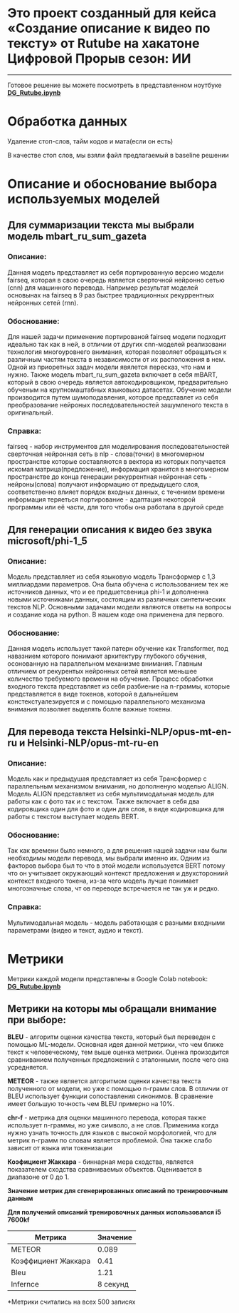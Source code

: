 # Это проект созданный для кейса «Создание описание к видео по тексту» от Rutube на хакатоне Цифровой Прорыв сезон: ИИ
------------------
Готовое решение вы можете посмотреть в представленном ноутбуке [**DG_Rutube.ipynb**](https://github.com/Plluxury/DG_Rutube/blob/main/DG_Rutube.ipynb)

# Обработка данных
Удаление стоп-слов, тайм кодов и мата(если он есть)

В качестве стоп слов, мы взяли файл предлагаемый в baseline решении 

# Описание и обоснование выбора используемых моделей
## Для суммаризации текста мы выбрали модель mbart_ru_sum_gazeta 

### Описание:
Данная модель представляет из себя портированную версию модели fairseq, которая в свою очередь является сверточной нейронно сетью (cnn) для машинного перевода. Например результат моделей основынах на fairseq в 9 раз быстрее традиционных рекуррентных нейронных сетей (rnn).

### Обоснование:
Для нашей задачи применение портированой fairseq модели подходит идеально так как в ней, в отличии от других cnn-моделей реализовани технология многоуровнего внимания, которая позволяет обращаться к различным частям текста в независимости от их расположения в нем. Одной из приоретных задач модели явялется пересказ, что нам и нужно. Также модель mbart_ru_sum_gazeta включает в себя mBART, который в свою очередь является автокодировщиком, предварительно обученым на крупномаштабных языковыхз датасетах. Обучение модели производится путем шумоподавления, которое представлет из себя преобразование нейроных последовательностей зашумленого текста в оригинальный.

### Справка:
fairseq - набор инструментов для моделирования последовательностей
сверточная нейронная сеть в nlp - слова(точки) в многомерном пространстве которые составляются в вектора из которых получается искомая матрица(предложение), информация хранится в многомерном пространстве до конца генерации
рекуррентная нейронная сеть - нейроны(слова) получают информацию от предыдущего слоя, соответственно влияет порядок входных данных, с течением времени информация теряеться
портирование - адаптация некоторой программы или её части, для того чтобы она работала в другой среде

## Для генерации описания к видео без звука **microsoft/phi-1_5**
### Описание: 
Модель представляет из себя языковую модель Трансформер с 1,3 миллиардами параметров. Она была обучена с использованием тех же источников данных, что и ее предшетсвеница phi-1 и дополненна новыми источниками данных, состоящим из различных синтетических текстов NLP.
Основными задачами модели являются ответы на вопросы и создание кода на python. В нашем коде она применена для первого. 

### Обоснование:
Данная модель использует такой патерн обучение как Transformer, под навазнием которого понимают архитектуру глубокого обучения, осонованную на параллельном механизме внимания. Главным отличием от рекурентых нейронных сетей является меньшее количество требуемого времени на обучение. Процесс обработки входного текста представляет из себя разбиение на n-граммы, которые представляется в виде токенов, которой в дальнейшем констекстуалезируется и с помощью параллельного механизма внимания позволяет выделять болле важные токены.

## Для перевода текста Helsinki-NLP/opus-mt-en-ru и Helsinki-NLP/opus-mt-ru-en 

### Описание: 
Модель как и предыдушая представляет из себя Трансформер с параллельным механизмом внимания, но дополненую моделью ALIGN. Модель ALIGN представляет из себя мультимодальная модель для работы как с фото так и с текстом. Также включает в себя два кодировщика один для фото и один для слов, в виде кодировщика для работы с текстом выступает модель BERT.

### Обоснование:
Так как времени было немного, а для решения нашей задачи нам были необходимы модели перевода, мы выбрали именно их. Одним из факторов выбора был то что в этой модели используется BERT потому что он учитывает окружающий контекст предложения и двухсторониий контекст входного токена, из-за чего модель лучше понимает многозначные слова, чт ов переводе встречается не так уж и редко.

### Справка: 
Мультимодальная модель - модель работающая с разными входными параметрами (видео и текст, аудио и текст).

# Метрики
Метрики каждой модели представлены в Google Colab notebook: [**DG_Rutube.ipynb**](https://github.com/Plluxury/DG_Rutube/blob/main/DG_Rutube.ipynb)

## Метрики на которы мы обращали внимание при выборе:

**BLEU** - алгоритм оценки качества текста, который был переведен с помощью ML-модели. Основная идея данной метрики, что чем ближе текст к человеческому, тем выше оценка метрики. Оценка произодится сравниванием полученных предложений с эталонными, после чего она усредняется.

**METEOR** - также является алгоритмом оценки качества текста полученного от модели, но уже с помощью n-грамм слов. В отличии от BLEU использует функции сопоставления синонимов. В сравнение имеет большую точность чем BLEU примерно на 10%.

**chr-f** - метрика для оценки машинного перевода, которая также использует n-граммы, но уже символо, а не слов. Применима когда нужно узнать точность для языков с высокой морфологией, что для метрик n-грамм по словам является проблемой. Она также слабо зависит от языка или токенизации

**Коэфициент Жаккара** - биннарная мера сходства, является показателем сходства сравниваемых объектов. Оценивается в диапазоне от 0 до 1.

**Значение метрик для сгенерированных описаний по тренировочным данным**

**Для получений описаний тренировочных данных использовался i5 7600kf**

| Метрика | Значение |
|----------------|---------|
| METEOR | 0.089 |
| Коэффициент Жаккара | 0.41 | 
| Bleu | 1.21 | 
| Infernce | 8 секунд |

*Метрики считались на всех 500 записях
